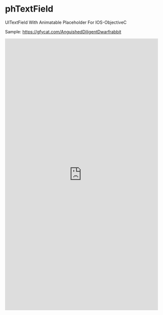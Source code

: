 # phTextField
UITextField With Animatable Placeholder For IOS-ObjectiveC



Sample: https://gfycat.com/AnguishedDiligentDwarfrabbit

<div style='position:relative;padding-bottom:178%'><iframe src='https://gfycat.com/ifr/AnguishedDiligentDwarfrabbit' frameborder='0' scrolling='no' width='100%' height='100%' style='position:absolute;top:0;left:0;' allowfullscreen></iframe></div>
